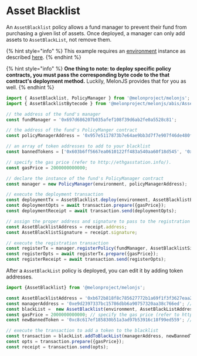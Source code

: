 # Asset Blacklist

An `AssetBlacklist` policy allows a fund manager to prevent their fund from purchasing a given list of assets. Once deployed, a manager can only add assets to `AssetBlackList`, not remove them. 

{% hint style="info" %}
This example requires an [environment](../../building-blocks/environment/) instance as described [here](../../building-blocks/environment/).
{% endhint %}

{% hint style="info" %}
**One thing to note: to deploy specific policy contracts, you must pass the corresponding byte code to the that contract's deployment method.** Luckily, MelonJS provides that for you as well.
{% endhint %}

```javascript
import { AssetBlacklist, PolicyManager } from '@melonproject/melonjs';
import { AssetBlacklistBytecode } from '@melonproject/melonjs/abis/AssetBlacklist.bin';

// the address of the fund's manager 
const fundManager = '0x697d686207b035afef108f39d6ab2fe0a5528c81'; 

// the address of the fund's PolicyManger contract
const policyManagerAddress = '0x957e5117873b7e64ae9bb3d7f7e907f46de480f6';

// an array of token addresses to add to your blacklist
const bannedTokens = ['0x603b6ff5667ea0610122ff483a540aa60f18d545', '0x83a422230f49ce9ab2d8e75c3d493a6ccf91e36a']; 

// specify the gas price (refer to http://ethgasstation.info/).
const gasPrice = 2000000000000; 

// declare the instance of the fund's PolicyManager contract
const manager = new PolicyManager(environment, policyManagerAddress);

// execute the deployment transaction
const deploymentTx = AssetBlacklist.deploy(environment, AssetBlacklistByteCode, fundManager, bannedTokens);
const deploymentOpts = await transaction.prepare({gasPrice});
const deploymentReceipt = await transaction.send(deploymentOpts);

// assign the proper address and signature to pass to the registration transaction
const AssetBlacklistAddress = receipt.address;
const AssetBlacklistSignature = receipt.signature;    

// execute the registration transaction
const registerTx = manager.registerPolicy(fundManager, AssetBlacklistSignature, AssetBlacklistAddress)
const registerOpts = await registerTx.prepare({gasPrice});
const registerReceipt = await transaction.send(registerOpts);

```

After a `AssetBlackList` policy is deployed, you can edit it by adding token addresses.

```javascript
import {AssetBlacklist} from '@melonproject/melonjs';

const AssetBlacklistAddress = '0xb672b818f8c785627772b1a69f1f3f3627eaa25c'; // the address of the fund's AssetBlackList
const managerAddress = '0xe9d2397337bc15786dbb6a90757320aa38c766ed'; // the address of the fund's manager
const blackList =  new AssetBlacklist(environment, AssetBlackListAddress)
const gasPrice = 2000000000000; // specify the gas price (refer to http://ethgasstation.info/).
const newBannedToken = '0xc8c617ef185830b51a3ad97b53916c18f99ed559'; // a token address you'll add to the blacklistlist

// execute the transaction to add a token to the blacklist
const transaction = blackList.addToBlackList(managerAddress, newBannedToken);
const opts = transaction.prepare({gasPrice});
const receipt = transaction.send(opts);

```

